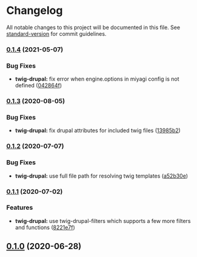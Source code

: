 # Changelog

All notable changes to this project will be documented in this file. See [standard-version](https://github.com/conventional-changelog/standard-version) for commit guidelines.

### [0.1.4](https://github.com/mgrsskls/miyagi/compare/twig-drupal/v0.1.3...twig-drupal/v0.1.4) (2021-05-07)


### Bug Fixes

* **twig-drupal:** fix error when engine.options in miyagi config is not defined ([042864f](https://github.com/mgrsskls/miyagi/commit/042864f01856380e191a673780f1660cdaae859e))

### [0.1.3](https://github.com/mgrsskls/miyagi/compare/twig-drupal/v0.1.2...twig-drupal/v0.1.3) (2020-08-05)


### Bug Fixes

* **twig-drupal:** fix drupal attributes for included twig files ([13985b2](https://github.com/mgrsskls/miyagi/commit/13985b24a36b81d1a384e94857a588d5f231c81f))

### [0.1.2](https://github.com/mgrsskls/miyagi/compare/twig-drupal/v0.1.1...twig-drupal/v0.1.2) (2020-07-07)


### Bug Fixes

* **twig-drupal:** use full file path for resolving twig templates ([a52b30e](https://github.com/mgrsskls/miyagi/commit/a52b30e680ab6ba2b88f39702434e91c6b328245))

### [0.1.1](https://github.com/mgrsskls/miyagi/compare/twig-drupal/v0.1.0...twig-drupal/v0.1.1) (2020-07-02)


### Features

* **twig-drupal:** use twig-drupal-filters which supports a few more filters and functions ([8221e7f](https://github.com/mgrsskls/miyagi/commit/8221e7f5053a910b0c70d78bef048678fb054c2b))

## [0.1.0](https://github.com/mgrsskls/miyagi/compare/twig-drupal/v0.1.0...twig-drupal/v0.1.0) (2020-06-28)
